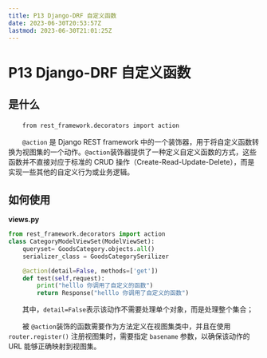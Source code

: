 ```yaml
---
title: P13 Django-DRF 自定义函数
date: 2023-06-30T20:53:57Z
lastmod: 2023-06-30T21:01:25Z
---
```


# P13 Django-DRF 自定义函数

## 是什么

　　​`from rest_framework.decorators import action`​

　　​`@action` ​是 Django REST framework 中的一个装饰器，用于将自定义函数转换为视图集的一个动作。`@action` ​装饰器提供了一种定义自定义函数的方式，这些函数并不直接对应于标准的 CRUD 操作（Create-Read-Update-Delete），而是实现一些其他的自定义行为或业务逻辑。

## 如何使用

**views.py**

```python
from rest_framework.decorators import action
class CategoryModelViewSet(ModelViewSet):
    queryset= GoodsCategory.objects.all()
    serializer_class = GoodsCategorySerilizer

    @action(detail=False, methods=['get'])
    def test(self,request):
        print("helllo 你调用了自定义的函数")
        return Response("helllo 你调用了自定义的函数")
```

　　其中，`detail=False` ​表示该动作不需要处理单个对象，而是处理整个集合；

　　被 `@action` ​装饰的函数需要作为方法定义在视图集类中，并且在使用 `router.register()` ​注册视图集时，需要指定 `basename` ​参数，以确保该动作的 URL 能够正确映射到视图集。

　　‍
